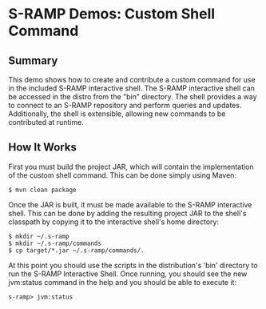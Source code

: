 # S-RAMP Demos: Custom Shell Command

## Summary

This demo shows how to create and contribute a custom command for use in the included
S-RAMP interactive shell.  The S-RAMP interactive shell can be accessed in the distro
from the "bin" directory.  The shell provides a way to connect to an S-RAMP repository
and perform queries and updates.  Additionally, the shell is extensible, allowing new
commands to be contributed at runtime.

## How It Works

First you must build the project JAR, which will contain the implementation of the 
custom shell command.  This can be done simply using Maven:

    $ mvn clean package

Once the JAR is built, it must be made available to the S-RAMP interactive shell.  This
can be done by adding the resulting project JAR to the shell's classpath by copying it 
to the interactive shell's home directory:

    $ mkdir ~/.s-ramp
    $ mkdir ~/.s-ramp/commands
    $ cp target/*.jar ~/.s-ramp/commands/.

At this point you should use the scripts in the distribution's 'bin' directory to run 
the S-RAMP Interactive Shell.  Once running, you should see the new jvm:status command
in the help and you should be able to execute it:

    s-ramp> jvm:status

